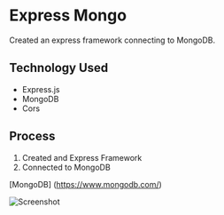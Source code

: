 # Express Mongo

Created an express framework connecting to MongoDB.

## Technology Used

* Express.js
* MongoDB
* Cors

## Process

1. Created and Express Framework
2. Connected to MongoDB

[MongoDB] (https://www.mongodb.com/)

![Screenshot](https://www.google.com/imgres?imgurl=https%3A%2F%2Fupload.wikimedia.org%2Fwikipedia%2Fen%2Fthumb%2Fa%2Fa0%2FGrogu_%2528Star_Wars%2529.jpg%2F220px-Grogu_%2528Star_Wars%2529.jpg&tbnid=eH1954lF5uprNM&vet=12ahUKEwjH-rn1tpP-AhUqlIQIHYNWBtMQMygCegUIARD0AQ..i&imgrefurl=https%3A%2F%2Fen.wikipedia.org%2Fwiki%2FGrogu&docid=jHt9zB9wn6ZwYM&w=220&h=230&q=grogu&ved=2ahUKEwjH-rn1tpP-AhUqlIQIHYNWBtMQMygCegUIARD0AQ)